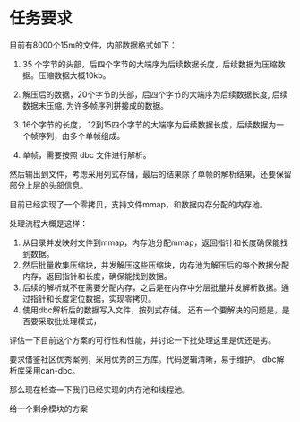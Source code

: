 # 任务要求

目前有8000个15m的文件，内部数据格式如下：

1. 35 个字节的头部，后四个字节的大端序为后续数据长度，后续数据为压缩数据。压缩数据大概10kb。

2. 解压后的数据，20个字节的头部，后四个字节的大端序为后续数据长度, 后续数据未压缩, 为许多帧序列拼接成的数据。

3. 16个字节的长度， 12到15四个字节的大端序为后续数据长度，后续数据为一个帧序列，由多个单帧组成。

4. 单帧，需要按照 dbc 文件进行解析。

然后输出到文件，考虑采用列式存储，最后的结果除了单帧的解析结果，还要保留部分上层的头部信息。

目前已经实现了一个零拷贝，支持文件mmap，和数据内存分配的内存池。

处理流程大概是这样：

1. 从目录并发映射文件到mmap，内存池分配mmap，返回指针和长度确保能找到数据。
2. 然后批量收集压缩块，并发解压这些压缩块，内存池为解压后的每个数据分配内存，返回指针和长度，确保能找到数据。
3. 后续的解析就不在需要分配内存，之后是在内存中分层批量并发解析数据。通过指针和长度定位数据，实现零拷贝。
4. 使用dbc解析后的数据写入文件，按列式存储。
   还有一个要解决的问题是，是否要采取批处理模式，

评估一下目前这个方案的可行性和性能，并讨论一下批处理这里是优还是劣。

要求借鉴社区优秀案例，采用优秀的三方库。代码逻辑清晰，易于维护。
dbc解析库采用can-dbc。

那么现在检查一下我们已经实现的内存池和线程池。

给一个剩余模块的方案
